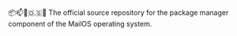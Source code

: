 📦️📫️📧️🇴.🇸🏣️ The official source repository for the package manager component of the MailOS operating system.
